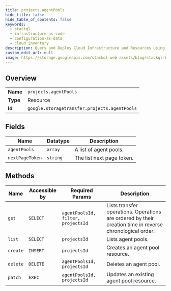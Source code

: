 ```yaml
---
title: projects.agentPools
hide_title: false
hide_table_of_contents: false
keywords:
  - stackql
  - infrastructure-as-code
  - configuration-as-data
  - cloud inventory
description: Query and Deploy Cloud Infrastructure and Resources using SQL
custom_edit_url: null
image: https://storage.googleapis.com/stackql-web-assets/blog/stackql-blog-post-featured-image.png
---
```

  
    

## Overview
<table><tbody>
<tr><td><b>Name</b></td><td><code>projects.agentPools</code></td></tr>
<tr><td><b>Type</b></td><td>Resource</td></tr>
<tr><td><b>Id</b></td><td><code>google.storagetransfer.projects.agentPools</code></td></tr>
</tbody></table>

## Fields
| Name | Datatype | Description |
| ---- | -------- | ----------- |
| `agentPools` | `array` | A list of agent pools. |
| `nextPageToken` | `string` | The list next page token. |
## Methods
| Name | Accessible by | Required Params | Description |
| ---- | ------------- | --------------- | ----------- |
| `get` | `SELECT` | `agentPoolsId, filter, projectsId` | Lists transfer operations. Operations are ordered by their creation time in reverse chronological order. |
| `list` | `SELECT` | `projectsId` | Lists agent pools. |
| `create` | `INSERT` | `projectsId` | Creates an agent pool resource. |
| `delete` | `DELETE` | `agentPoolsId, projectsId` | Deletes an agent pool. |
| `patch` | `EXEC` | `agentPoolsId, projectsId` | Updates an existing agent pool resource. |
